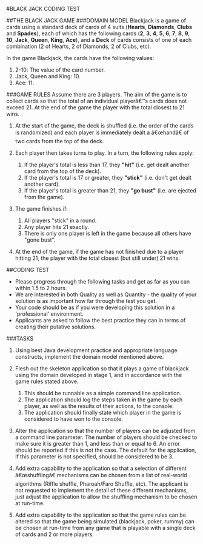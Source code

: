#BLACK JACK CODING TEST
 
##THE BLACK JACK GAME
###DOMAIN MODEL
Blackjack is a game of cards using a standard deck of cards of 4 suits (**Hearts**, **Diamonds**, **Clubs** and **Spades**), each of which has the following cards (**2**, **3**, **4**, **5**, **6**, **7**, **8**, **9**, **10**, **Jack**, **Queen**, **King**, **Ace**), and a **Deck** of cards consists of one of each combination (2 of Hearts, 2 of Diamonds, 2 of Clubs, etc).

In the game Blackjack, the cards have the following values:

1. 2-10: The value of the card number.
2. Jack, Queen and King: 10.
3. Ace: 11. 

###GAME RULES
Assume there are 3 players. The aim of the game is to collect cards so that the total of an individual playerâ€™s cards does not exceed 21. At the end of the game the player with the total closest to 21 wins.

1.	At the start of the game, the deck is shuffled (i.e. the order of the cards is randomized) and each player is immediately dealt a â€œhandâ€ of two cards from the top of the deck.

2.	Each player then takes turns to play. In a turn, the following rules apply:
	1.	If the player's total is less than 17, they **"hit"** (i.e. get dealt another card from the top of the deck).
	2.	If the player's total is 17 or greater, they **"stick"** (i.e. don't get dealt another card).
	3.	If the player's total is greater than 21, they **"go bust"** (i.e. are ejected from the game).

3.	The game finishes if:
	1.	All players "stick" in a round.
	2.	Any player hits 21 exactly.
	3.	There is only one player is left in the game because all others have "gone bust".

4.	At the end of the game, if the game has not finished due to a player hitting 21, the player with the total closest (but still under) 21 wins.

##CODING TEST

* Please progress through the following tasks and get as far as you can within 1.5 to 2 hours.
* We are interested in both Quality as well as Quantity - the quality of your solution is as important how far through the test you get.
* Your code should be as if you were developing this solution in a 'professional' environment. 
* Applicants are asked to follow the best practice they can in terms of creating their putative solutions.

###TASKS

1.	Using best Java development practice and appropriate language constructs, implement the domain model mentioned above. 

2.	Flesh out the skeleton application so that it plays a game of blackjack using the domain developed in stage 1, and 
	in accordance with the game rules stated above.
	1.	This should be runnable as a simple command line application.
	2.	The application should log the steps taken in the game by each player, as well as the results of their actions, to the console.
	3.	The application should finally state which player in the game is considered to have won to the console.

3.	Alter the application so that the number of players can be adjusted from a command line parameter. The number of players should be checked to make sure it is greater than 1, and less than or equal to 6. An error should be reported if this is not the case. The default for the application, if this parameter is not specified, should be considered to be 3.

4.	Add extra capability to the application so that a selection of different â€œshufflingâ€ mechanisms can be chosen from a list of real-world algorithms (Riffle shuffle, Pharoah/Faro Shuffle, etc). The applicant is not requested to implement the detail of these different mechanisms, just adjust the application to allow the shuffling mechanism to be chosen at run-time.

5.	Add extra capability to the application so that the game rules can be altered so that the game being simulated (blackjack, poker, rummy) can be chosen at run-time from any game that is playable with a single deck of cards and 2 or more players.